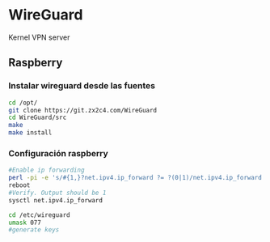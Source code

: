 # WireGuard

Kernel VPN server

## Raspberry

### Instalar wireguard desde las fuentes

```bash
cd /opt/
git clone https://git.zx2c4.com/WireGuard
cd WireGuard/src
make
make install
```

### Configuración raspberry

```bash
#Enable ip forwarding
perl -pi -e 's/#{1,}?net.ipv4.ip_forward ?= ?(0|1)/net.ipv4.ip_forward = 1/g' /etc/sysctl.conf
reboot
#Verify. Output should be 1
sysctl net.ipv4.ip_forward 

cd /etc/wireguard
umask 077
#generate keys
```
